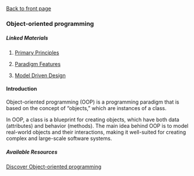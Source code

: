 [Back to front page](../README.md)

### Object-oriented programming

##### Linked Materials

1. [Primary Principles](./object-oriented-programming/primary-princples.md)

2. [Paradigm Features](./object-oriented-programming/paradigm-features.md)

3. [Model Driven Design](./object-oriented-programming/model-driven-design.md)

#### Introduction

Object-oriented programming (OOP) is a programming paradigm that is based on the concept of “objects,” which are instances of a class.

In OOP, a class is a blueprint for creating objects, which have both data (attributes) and behavior (methods). The main idea behind OOP is to model real-world objects and their interactions, making it well-suited for creating complex and large-scale software systems.

##### Available Resources

[Discover Object-oriented programming](https://opendsa.cs.vt.edu/ODSA/Books/Everything/html/IntroOO.html)
